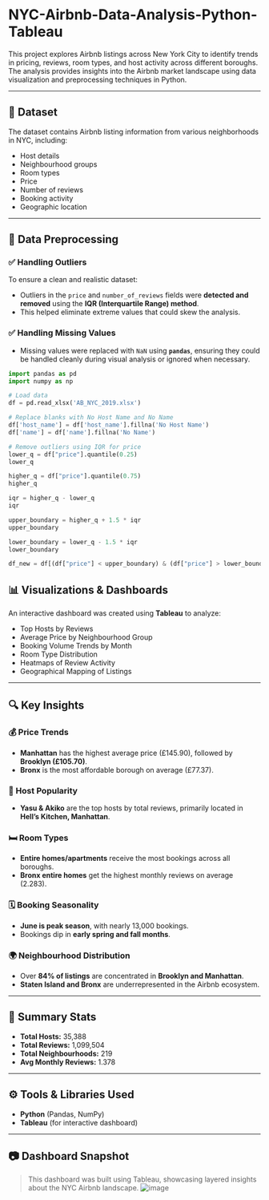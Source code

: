 # NYC-Airbnb-Data-Analysis-Python-Tableau

This project explores Airbnb listings across New York City to identify trends in pricing, reviews, room types, and host activity across different boroughs. The analysis provides insights into the Airbnb market landscape using data visualization and preprocessing techniques in Python.

---

## 📁 Dataset

The dataset contains Airbnb listing information from various neighborhoods in NYC, including:

- Host details  
- Neighbourhood groups  
- Room types  
- Price  
- Number of reviews  
- Booking activity  
- Geographic location  

---

## 🧹 Data Preprocessing

### ✅ Handling Outliers

To ensure a clean and realistic dataset:

- Outliers in the `price` and `number_of_reviews` fields were **detected and removed** using the **IQR (Interquartile Range) method**.
- This helped eliminate extreme values that could skew the analysis.

### ✅ Handling Missing Values

- Missing values were replaced with `NaN` using **`pandas`**, ensuring they could be handled cleanly during visual analysis or ignored when necessary.

```python
import pandas as pd
import numpy as np

# Load data
df = pd.read_xlsx('AB_NYC_2019.xlsx')

# Replace blanks with No Host Name and No Name
df['host_name'] = df['host_name'].fillna('No Host Name')
df['name'] = df['name'].fillna('No Name')

# Remove outliers using IQR for price
lower_q = df["price"].quantile(0.25)
lower_q

higher_q = df["price"].quantile(0.75)
higher_q

iqr = higher_q - lower_q
iqr

upper_boundary = higher_q + 1.5 * iqr
upper_boundary

lower_boundary = lower_q - 1.5 * iqr
lower_boundary

df_new = df[(df["price"] < upper_boundary) & (df["price"] > lower_boundary)]
```

## 📊 Visualizations & Dashboards

An interactive dashboard was created using **Tableau** to analyze:

- Top Hosts by Reviews  
- Average Price by Neighbourhood Group  
- Booking Volume Trends by Month  
- Room Type Distribution  
- Heatmaps of Review Activity  
- Geographical Mapping of Listings  

---

## 🔍 Key Insights

### 💰 Price Trends

- **Manhattan** has the highest average price (£145.90), followed by **Brooklyn (£105.70)**.  
- **Bronx** is the most affordable borough on average (£77.37).  

### 👥 Host Popularity

- **Yasu & Akiko** are the top hosts by total reviews, primarily located in **Hell’s Kitchen, Manhattan**.  

### 🛏️ Room Types

- **Entire homes/apartments** receive the most bookings across all boroughs.  
- **Bronx entire homes** get the highest monthly reviews on average (2.283).  

### 🗓️ Booking Seasonality

- **June is peak season**, with nearly 13,000 bookings.  
- Bookings dip in **early spring and fall months**.  

### 🌍 Neighbourhood Distribution

- Over **84% of listings** are concentrated in **Brooklyn and Manhattan**.  
- **Staten Island and Bronx** are underrepresented in the Airbnb ecosystem.  

---

## 📌 Summary Stats

- **Total Hosts:** 35,388  
- **Total Reviews:** 1,099,504  
- **Total Neighbourhoods:** 219  
- **Avg Monthly Reviews:** 1.378  

---

## ⚙️ Tools & Libraries Used

- **Python** (Pandas, NumPy)  
- **Tableau** (for interactive dashboard)  

---

## 📷 Dashboard Snapshot

> This dashboard was built using Tableau, showcasing layered insights about the NYC Airbnb landscape.
> ![image](https://github.com/user-attachments/assets/51a54440-e998-447f-97e2-89f67c1ba62e)

